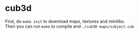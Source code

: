 # cub3d

First, do `make init` to download maps, textures and minilibx.  
Then you can run `make` to compile and `./cub3D maps/subject.cub`
